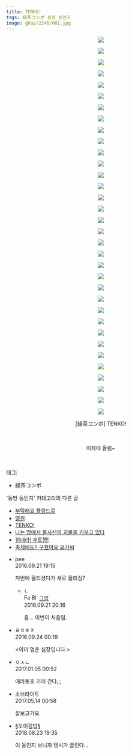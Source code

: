 ```yaml
---
title: TENKO!
tags: 緑茶コンボ 동방_동인지
image: ghap/2246/001.jpg
---
```

<div class="article">
<p style="text-align: center; clear: none; float: none;"><img src="{{ site.nasurl }}/ghap/2246/001.jpg"/></p>
<p style="text-align: center; clear: none; float: none;"><img src="{{ site.nasurl }}/ghap/2246/002.jpg"/></p>
<p style="text-align: center; clear: none; float: none;"><img src="{{ site.nasurl }}/ghap/2246/003.jpg"/></p>
<p style="text-align: center; clear: none; float: none;"><img src="{{ site.nasurl }}/ghap/2246/004.jpg"/></p>
<p style="text-align: center; clear: none; float: none;"><img src="{{ site.nasurl }}/ghap/2246/005.jpg"/></p>
<p style="text-align: center; clear: none; float: none;"><img src="{{ site.nasurl }}/ghap/2246/006.jpg"/></p>
<p style="text-align: center; clear: none; float: none;"><img src="{{ site.nasurl }}/ghap/2246/007.jpg"/></p>
<p style="text-align: center; clear: none; float: none;"><img src="{{ site.nasurl }}/ghap/2246/008.jpg"/></p>
<p style="text-align: center; clear: none; float: none;"><img src="{{ site.nasurl }}/ghap/2246/009.jpg"/></p>
<p style="text-align: center; clear: none; float: none;"><img src="{{ site.nasurl }}/ghap/2246/010.jpg"/></p>
<p style="text-align: center; clear: none; float: none;"><img src="{{ site.nasurl }}/ghap/2246/011.jpg"/></p>
<p style="text-align: center; clear: none; float: none;"><img src="{{ site.nasurl }}/ghap/2246/012.jpg"/></p>
<p style="text-align: center; clear: none; float: none;"><img src="{{ site.nasurl }}/ghap/2246/013.jpg"/></p>
<p style="text-align: center; clear: none; float: none;"><img src="{{ site.nasurl }}/ghap/2246/014.jpg"/></p>
<p style="text-align: center; clear: none; float: none;"><img src="{{ site.nasurl }}/ghap/2246/015.jpg"/></p>
<p style="text-align: center; clear: none; float: none;"><img src="{{ site.nasurl }}/ghap/2246/016.jpg"/></p>
<p style="text-align: center; clear: none; float: none;"><img src="{{ site.nasurl }}/ghap/2246/017.jpg"/></p>
<p style="text-align: center; clear: none; float: none;"><img src="{{ site.nasurl }}/ghap/2246/018.jpg"/></p>
<p style="text-align: center; clear: none; float: none;"><img src="{{ site.nasurl }}/ghap/2246/019.jpg"/></p>
<p style="text-align: center; clear: none; float: none;"><img src="{{ site.nasurl }}/ghap/2246/020.jpg"/></p>
<p style="text-align: center; clear: none; float: none;"><img src="{{ site.nasurl }}/ghap/2246/021.jpg"/></p>
<p style="text-align: center; clear: none; float: none;"><img src="{{ site.nasurl }}/ghap/2246/022.jpg"/></p>
<p style="text-align: center; clear: none; float: none;"><img src="{{ site.nasurl }}/ghap/2246/023.jpg"/></p>
<p style="text-align: center; clear: none; float: none;"><img src="{{ site.nasurl }}/ghap/2246/024.jpg"/></p>
<p style="text-align: center; clear: none; float: none;"><img src="{{ site.nasurl }}/ghap/2246/025.jpg"/></p>
<p style="text-align: center; clear: none; float: none;"><img src="{{ site.nasurl }}/ghap/2246/026.jpg"/></p>
<p style="text-align: center; clear: none; float: none;"><img src="{{ site.nasurl }}/ghap/2246/027.jpg"/></p>
<p style="text-align: center; clear: none; float: none;"><img src="{{ site.nasurl }}/ghap/2246/028.jpg"/></p>
<p style="text-align: center; clear: none; float: none;"><img src="{{ site.nasurl }}/ghap/2246/029.jpg"/></p>
<p style="text-align: center; clear: none; float: none;"><img src="{{ site.nasurl }}/ghap/2246/030.jpg"/></p>
<p style="text-align: center; clear: none; float: none;"><img src="{{ site.nasurl }}/ghap/2246/031.jpg"/></p>
<p style="text-align: center; clear: none; float: none;"><img src="{{ site.nasurl }}/ghap/2246/032.jpg"/></p>
<p style="text-align: center; clear: none; float: none;"><img src="{{ site.nasurl }}/ghap/2246/033.jpg"/></p>
<p style="text-align: center; clear: none; float: none;"><img src="{{ site.nasurl }}/ghap/2246/034.jpg"/></p>
<p style="text-align: center; clear: none; float: none;">[緑茶コンボ] TENKO!</p>
<p style="text-align: center; clear: none; float: none;"><br/></p>
<p style="text-align: center; clear: none; float: none;">이제야 올림~</p>
<p><br/></p>
</div><div class="tagTrail">
<p>태그: </p>
<ul>
<li>緑茶コンボ</li>
</ul>
</div><div class="another">
<p>'동방 동인지' 카테고리의 다른 글</p>
<ul>
<li><a href="/2016-09-20-ghap_2248">부탁해요 플랑드르</a></li>
<li><a href="/2016-09-20-ghap_2247">영원</a></li>
<li><a href="/2016-09-20-ghap_2246">TENKO!</a></li>
<li><a href="/2016-09-20-ghap_2244">나는 방에서 불사신의 괴물을 키우고 있다</a></li>
<li><a href="/2016-09-20-ghap_2243">힘내라! 후토쨩!</a></li>
<li><a href="/2016-09-20-ghap_2242">축제에도!! 구웠어요 유카씨</a></li>
</ul>
</div><div class="cb_module cb_fluid">
<div class="cb_wrt cb_profile">
<div class="comment">
<ul>
<li class="cb_thumb_off" id="comment14810661">
<div class="cb_comment_area">
<div class="cb_info_area">
<div class="cb_section">
<span class="cb_nick_name">pee</span>
</div>
<div class="cb_section">
<span class="cb_date">2016.09.21 19:15 </span>
</div>
</div>
<div class="cb_dsc_comment">
<p class="cb_dsc">
											저번에 올리셨다가 새로 올리심?
										</p>
</div>
<ul>
<li class="cb_thumb_off" id="comment14810700">
<span class="cb_bu_subnode">ㄴ</span>
<div class="cb_comment_area">
<div class="cb_info_area">
<div class="cb_section">
<span class="cb_nick_name"><img alt="Favicon of https://ghaptouhou.tistory.com" height="16" onerror="this.onerror=null;this.parentNode.removeChild(this)" src="https://ghaptouhou.tistory.com/favicon.ico" width="16"/> <img alt="BlogIcon" height="16" onerror="this.parentNode.removeChild(this)" src="https://ghaptouhou.tistory.com/index.gif" width="16"/> <a href="https://ghaptouhou.tistory.com" onclick="return openLinkInNewWindow(this)"> 그압</a><span class="tistoryProfileLayerTrigger" onclick='TistoryProfile.show(event, this, {"title":"\uc800\uae30 \uc774\uac70 \ub098\uc911\uc5d0 \uc218\uc815 \uac00\ub2a5\ud558\ub098\uc694","url":"https:\/\/ghap.tistory.com","nickname":"\uadf8\uc555","items":[]}); return false;'></span></span>
</div>
<div class="cb_section">
<span class="cb_date">2016.09.21 20:16 </span>
</div>
</div>
<div class="cb_dsc_comment">
<p class="cb_dsc">
																음... 이번이 처음임.
															</p>
</div>
</div>
</li>
</ul>
</div></li>
<li class="cb_thumb_off" id="comment14812442">
<div class="cb_comment_area">
<div class="cb_info_area">
<div class="cb_section">
<span class="cb_nick_name">ㄹㅇㅎㅈ</span>
</div>
<div class="cb_section">
<span class="cb_date">2016.09.24 00:19 </span>
</div>
</div>
<div class="cb_dsc_comment">
<p class="cb_dsc">
											&lt;이미 멈춘 심장입니다.&gt;
										</p>
</div>
</div></li>
<li class="cb_thumb_off" id="comment14883353">
<div class="cb_comment_area">
<div class="cb_info_area">
<div class="cb_section">
<span class="cb_nick_name">ㅇㅅㄴ</span>
</div>
<div class="cb_section">
<span class="cb_date">2017.01.05 00:52 </span>
</div>
</div>
<div class="cb_dsc_comment">
<p class="cb_dsc">
											에라토호 키러 간다;;;
										</p>
</div>
</div></li>
<li class="cb_thumb_off" id="comment14988322">
<div class="cb_comment_area">
<div class="cb_info_area">
<div class="cb_section">
<span class="cb_nick_name">소브라이트</span>
</div>
<div class="cb_section">
<span class="cb_date">2017.05.14 00:58 </span>
</div>
</div>
<div class="cb_dsc_comment">
<p class="cb_dsc">
											잘보고가요
										</p>
</div>
</div></li>
<li class="cb_thumb_off" id="comment15315776">
<div class="cb_comment_area">
<div class="cb_info_area">
<div class="cb_section">
<span class="cb_nick_name">§오이김밥§</span>
</div>
<div class="cb_section">
<span class="cb_date">2018.08.23 19:35 </span>
</div>
</div>
<div class="cb_dsc_comment">
<p class="cb_dsc">
											이 동인지 보니까 텐시가 끌린다...
										</p>
</div>
</div></li>
</ul>
</div>
</div><!-- commentList close -->
</div>
